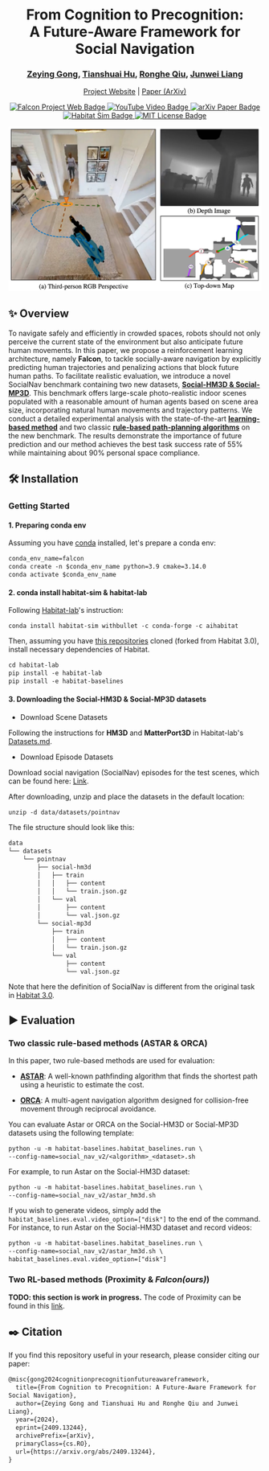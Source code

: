 <div align="center">
  <h1>From Cognition to Precognition: <br>A Future-Aware Framework for Social Navigation</h1>
  <h3>
    <a href="https://zeying-gong.github.io/">Zeying Gong</a>, 
    <a href="https://hutslib.github.io/">Tianshuai Hu</a>, 
    <a href="https://precognition.team/">Ronghe Qiu</a>, 
    <a href="https://junweiliang.me/">Junwei Liang</a>
  </h3>
  
  <p>
    <a href="https://zeying-gong.github.io/projects/falcon/">Project Website</a> | 
    <a href="https://arxiv.org/abs/2409.13244">Paper (ArXiv)</a>
  </p>

  <!-- Badges -->
  <p>
    <a href="https://zeying-gong.github.io/projects/falcon/">
      <img src="https://img.shields.io/badge/Web-Falcon-deepgreen.svg" alt="Falcon Project Web Badge">
    </a>
    <a href="https://www.youtube.com/watch?v=elNI7XlRyvU">
      <img src="https://img.shields.io/badge/Video-Youtube-red.svg" alt="YouTube Video Badge">
    </a>
    <a href="https://arxiv.org/abs/2409.13244">
      <img src="https://img.shields.io/badge/cs.ai-arxiv:2409.13244-42ba94.svg" alt="arXiv Paper Badge">
    </a>
    <a href="https://github.com/facebookresearch/habitat-sim">
      <img src="https://img.shields.io/static/v1?label=supports&message=Habitat%20Sim&color=informational" alt="Habitat Sim Badge">
    </a>
    <a href="https://github.com/Zeying-Gong/habitat-lab/blob/main/LICENSE">
      <img src="https://img.shields.io/badge/License-MIT-yellow.svg" alt="MIT License Badge">
    </a>
  </p>

  <!-- Task Illustration Image -->
  <img src="web-img/task_illustration_v5.png" width="600" alt="Task Illustration">
</div>


## :sparkles: Overview

To navigate safely and efficiently in crowded spaces, robots should not only perceive the current state of the environment but also anticipate future human movements. 
In this paper, we propose a reinforcement learning architecture, namely **Falcon**, to tackle socially-aware navigation by explicitly predicting human trajectories and penalizing actions that block future human paths. 
To facilitate realistic evaluation, we introduce a novel SocialNav benchmark containing two new datasets, [**Social-HM3D & Social-MP3D**](#3-downloading-the-social-hm3d--social-mp3d-datasets).
This benchmark offers large-scale photo-realistic indoor scenes populated with a reasonable amount of human agents based on scene area size, incorporating natural human movements and trajectory patterns. 
We conduct a detailed experimental analysis with the state-of-the-art [**learning-based method**](#two-classic-rule-based-methods-astar--orca) and two classic [**rule-based path-planning algorithms**](#two-rl-based-methods-proximity--falconours) on the new benchmark. 
The results demonstrate the importance of future prediction and our method achieves the best task success rate of 55% while maintaining about 90% personal space compliance.

## :hammer_and_wrench: Installation

### Getting Started

#### 1. **Preparing conda env**

Assuming you have [conda](https://docs.conda.io/projects/conda/en/latest/user-guide/install/) installed, let's prepare a conda env:
```
conda_env_name=falcon
conda create -n $conda_env_name python=3.9 cmake=3.14.0
conda activate $conda_env_name
```

#### 2. **conda install habitat-sim & habitat-lab**
Following [Habitat-lab](https://github.com/facebookresearch/habitat-lab.git)'s instruction:
```
conda install habitat-sim withbullet -c conda-forge -c aihabitat
```

Then, assuming you have [this repositories](https://github.com/Zeying-Gong/habitat-lab) cloned (forked from Habitat 3.0), install necessary dependencies of Habitat.
```
cd habitat-lab
pip install -e habitat-lab
pip install -e habitat-baselines
```

#### 3. **Downloading the Social-HM3D & Social-MP3D datasets**

- Download Scene Datasets

Following the instructions for **HM3D** and **MatterPort3D** in Habitat-lab's [Datasets.md](https://github.com/facebookresearch/habitat-lab/blob/main/DATASETS.md).

- Download Episode Datasets

Download social navigation (SocialNav) episodes for the test scenes, which can be found here: [Link](https://drive.google.com/drive/folders/1V0a8PYeMZimFcHgoJGMMTkvscLhZeKzD?usp=drive_link).

After downloading, unzip and place the datasets in the default location:
```
unzip -d data/datasets/pointnav
```

The file structure should look like this:
```
data
└── datasets
    └── pointnav
        ├── social-hm3d
        │   ├── train
        │   │   ├── content
        │   │   └── train.json.gz
        │   └── val
        │       ├── content
        │       └── val.json.gz
        └── social-mp3d
            ├── train
            │   ├── content
            │   └── train.json.gz
            └── val
                ├── content
                └── val.json.gz
```

Note that here the definition of SocialNav is different from the original task in [Habitat 3.0](https://arxiv.org/abs/2310.13724).



## :arrow_forward: Evaluation 

### Two classic rule-based methods (ASTAR & ORCA)

In this paper, two rule-based methods are used for evaluation:

- **[ASTAR](https://ieeexplore.ieee.org/document/4082128)**: A well-known pathfinding algorithm that finds the shortest path using a heuristic to estimate the cost.

- **[ORCA](https://gamma.cs.unc.edu/ORCA/publications/ORCA.pdf)**: A multi-agent navigation algorithm designed for collision-free movement through reciprocal avoidance.

You can evaluate Astar or ORCA on the Social-HM3D or Social-MP3D datasets using the following template:

```
python -u -m habitat-baselines.habitat_baselines.run \
--config-name=social_nav_v2/<algorithm>_<dataset>.sh
```

For example, to run Astar on the Social-HM3D dataset:

```
python -u -m habitat-baselines.habitat_baselines.run \
--config-name=social_nav_v2/astar_hm3d.sh
```

If you wish to generate videos, simply add the `habitat_baselines.eval.video_option=["disk"]` to the end of the command. For instance, to run Astar on the Social-HM3D dataset and record videos:

```
python -u -m habitat-baselines.habitat_baselines.run \
--config-name=social_nav_v2/astar_hm3d.sh \
habitat_baselines.eval.video_option=["disk"]
```

### Two RL-based methods (Proximity & *Falcon(ours)*)

**TODO: this section is work in progress.** The code of Proximity can be found in this [link](https://github.com/EnricoCancelli/ProximitySocialNav).

## :black_nib: Citation

If you find this repository useful in your research, please consider citing our paper:

```
@misc{gong2024cognitionprecognitionfutureawareframework,
  title={From Cognition to Precognition: A Future-Aware Framework for Social Navigation}, 
  author={Zeying Gong and Tianshuai Hu and Ronghe Qiu and Junwei Liang},
  year={2024},
  eprint={2409.13244},
  archivePrefix={arXiv},
  primaryClass={cs.RO},
  url={https://arxiv.org/abs/2409.13244},  
}
```